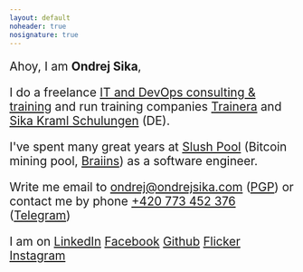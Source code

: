 ```yaml
---
layout: default
noheader: true
nosignature: true
---
```


<div style="font-size: 1.5em" markdown="1">

Ahoy, I am __Ondrej Sika__,

I do a freelance [IT and DevOps consulting & training](https://sika.io) and run training companies [Trainera](https://trainera.io) and [Sika Kraml Schulungen](https://sika-kraml.de) (DE).

I've spent many great years at [Slush Pool](https://slushpool.com) (Bitcoin mining pool, [Braiins](https://braiins.com)) as a software engineer.

Write me email to <ondrej@ondrejsika.com> ([PGP](/ondrej/pgp.html)) or contact me by phone [+420 773 452 376](tel:+420773452376) ([Telegram](https://t.me/ondrejsika))

I am on
[LinkedIn](https://www.linkedin.com/in/ondrejsika/)
[Facebook](https://facebook.com/sikaondrej)
[Github](https://github.com/ondrejsika)
[Flicker](https://www.flickr.com/photos/ondrejsika/albums)
[Instagram](https://instagram.com/ondrejsika)

</div>

<!-- Kato, zustanes naveky v nasich srdcich. O.</div> -->


